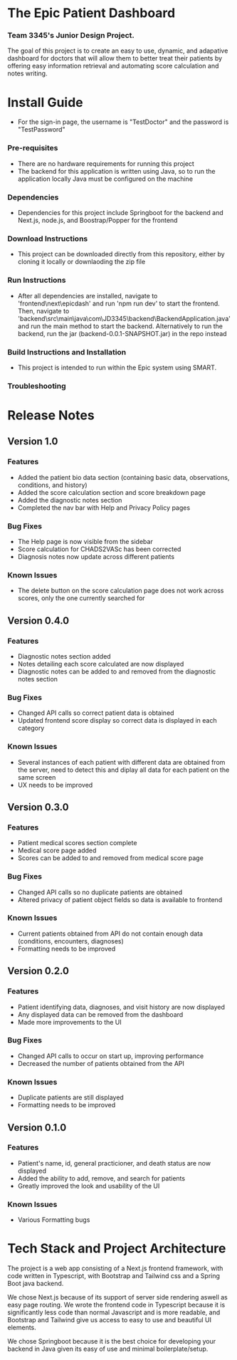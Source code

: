 # The Epic Patient Dashboard
### Team 3345's Junior Design Project. 

The goal of this project is to create an easy to use, dynamic, and adapative dashboard for doctors that will allow them to better treat their patients by offering easy information retrieval and automating score calculation and notes writing.

# Install Guide

* For the sign-in page, the username is "TestDoctor" and the password is "TestPassword"

### Pre-requisites
* There are no hardware requirements for running this project
* The backend for this application is written using Java, so to run the application locally Java must be configured on the machine
### Dependencies
* Dependencies for this project include Springboot for the backend and Next.js, node.js, and Boostrap/Popper for the frontend
### Download Instructions
* This project can be downloaded directly from this repository, either by cloning it locally or downlaoding the zip file
### Run Instructions
* After all dependencies are installed, navigate to 'frontend\next\epicdash' and run 'npm run dev' to start the frontend. Then, navigate to 'backend\src\main\java\com\JD3345\backend\BackendApplication.java' and run the main method to start the backend. Alternatively to run the backend, run the jar (backend-0.0.1-SNAPSHOT.jar) in the repo instead
### Build Instructions and Installation
* This project is intended to run within the Epic system using SMART. 
### Troubleshooting


# Release Notes

## Version 1.0

### Features
* Added the patient bio data section (containing basic data, observations, conditions, and history)
* Added the score calculation section and score breakdown page
* Added the diagnostic notes section
* Completed the nav bar with Help and Privacy Policy pages

### Bug Fixes
* The Help page is now visible from the sidebar
* Score calculation for CHADS2VASc has been corrected
* Diagnosis notes now update across different patients

### Known Issues
* The delete button on the score calculation page does not work across scores, only the one currently searched for


## Version 0.4.0

### Features
* Diagnostic notes section added
* Notes detailing each score calculated are now displayed
* Diagnostic notes can be added to and removed from the diagnostic notes section

### Bug Fixes
* Changed API calls so correct patient data is obtained
* Updated frontend score display so correct data is displayed in each category

### Known Issues
* Several instances of each patient with different data are obtained from the server, need to detect this and diplay all data for each patient on the same screen
* UX needs to be improved

## Version 0.3.0

### Features
* Patient medical scores section complete
* Medical score page added
* Scores can be added to and removed from medical score page

### Bug Fixes
* Changed API calls so no duplicate patients are obtained
* Altered privacy of patient object fields so data is available to frontend

### Known Issues
* Current patients obtained from API do not contain enough data (conditions, encounters, diagnoses)
* Formatting needs to be improved

## Version 0.2.0

### Features
* Patient identifying data, diagnoses, and visit history are now displayed
* Any displayed data can be removed from the dashboard
* Made more improvements to the UI

### Bug Fixes
* Changed API calls to occur on start up, improving performance
* Decreased the number of patients obtained from the API

### Known Issues
* Duplicate patients are still displayed
* Formatting needs to be improved

## Version 0.1.0

### Features
* Patient's name, id, general practicioner, and death status are now displayed
* Added the ability to add, remove, and search for patients
* Greatly improved the look and usability of the UI

### Known Issues
* Various Formatting bugs

# Tech Stack and Project Architecture

The project is a web app consisting of a Next.js frontend framework, with code written in Typescript, with Bootstrap and Tailwind css and a Spring Boot java backend.

We chose Next.js because of its support of server side rendering aswell as easy page routing. We wrote the frontend code in Typescript because it is significantly less code than normal Javascript and is more readable, and Bootstrap and Tailwind give us access to easy to use and beautiful UI elements.

We chose Springboot because it is the best choice for developing your backend in Java given its easy of use and minimal boilerplate/setup.



